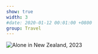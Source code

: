 ```yaml
---
show: true
width: 3
#date: 2020-01-12 00:01:00 +0800
group: Travel
---
```

<div>
    <img data-src="{{ 'assets/images/etc/3434.png' | relative_url }}" class="lazy w-100 rounded-xl" src="{{ '/assets/images/empty_300x200.png' | relative_url }}" data-toggle="tooltip" data-placement="top" title="Alone in New Zealand, 2023">
</div>
